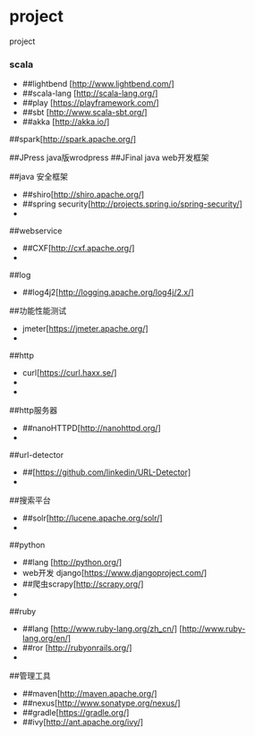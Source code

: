 # project
project



### scala ###
* ##lightbend [http://www.lightbend.com/]
* ##scala-lang [http://scala-lang.org/]
* ##play [https://playframework.com/]
* ##sbt [http://www.scala-sbt.org/]
* ##akka [http://akka.io/]


##spark[http://spark.apache.org/] 

##JPress java版wrodpress
##JFinal java web开发框架

##java 安全框架
* ##shiro[http://shiro.apache.org/]
* ##spring security[http://projects.spring.io/spring-security/]
* 

##webservice
* ##CXF[http://cxf.apache.org/]
* 

##log
* ##log4j2[http://logging.apache.org/log4j/2.x/]

##功能性能测试
* jmeter[https://jmeter.apache.org/]
* 

##http
* curl[https://curl.haxx.se/]
* 
* 

##http服务器
* ##nanoHTTPD[http://nanohttpd.org/]
* 
##url-detector
* ##[https://github.com/linkedin/URL-Detector]
* 

##搜索平台
* ##solr[http://lucene.apache.org/solr/]
* 

##python
* ##lang [http://python.org/]
* web开发  django[https://www.djangoproject.com/]
* ##爬虫scrapy[http://scrapy.org/]
* 

##ruby
* ##lang [http://www.ruby-lang.org/zh_cn/]
      [http://www.ruby-lang.org/en/]
* ##ror [http://rubyonrails.org/]
* 

##管理工具

* ##maven[http://maven.apache.org/]
* ##nexus[http://www.sonatype.org/nexus/]
* ##gradle[https://gradle.org/]
* ##ivy[http://ant.apache.org/ivy/]
